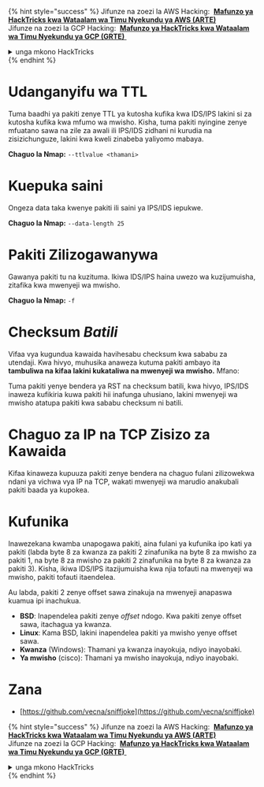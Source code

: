 {% hint style="success" %}
Jifunze na zoezi la AWS Hacking: <img src="/.gitbook/assets/arte.png" alt="" data-size="line"> [**Mafunzo ya HackTricks kwa Wataalam wa Timu Nyekundu ya AWS (ARTE)**](https://training.hacktricks.xyz/courses/arte) <img src="/.gitbook/assets/arte.png" alt="" data-size="line"> \
Jifunze na zoezi la GCP Hacking: <img src="/.gitbook/assets/grte.png" alt="" data-size="line"> [**Mafunzo ya HackTricks kwa Wataalam wa Timu Nyekundu ya GCP (GRTE)** <img src="/.gitbook/assets/grte.png" alt="" data-size="line">](https://training.hacktricks.xyz/courses/grte)

<details>

<summary>unga mkono HackTricks</summary>

* Angalia [**mpango wa usajili**](https://github.com/sponsors/carlospolop)!
* **Jiunge na** 💬 [**kikundi cha Discord**](https://discord.gg/hRep4RUj7f) au kikundi cha [**telegram**](https://t.me/peass) au **tufuate** kwenye **Twitter** 🐦 [**@hacktricks\_live**](https://twitter.com/hacktricks\_live)**.**
* **Shiriki mbinu za udukuzi kwa kuwasilisha PRs kwa** [**HackTricks**](https://github.com/carlospolop/hacktricks) na [**HackTricks Cloud**](https://github.com/carlospolop/hacktricks-cloud) repos za github.

</details>
{% endhint %}

# **Udanganyifu wa TTL**

Tuma baadhi ya pakiti zenye TTL ya kutosha kufika kwa IDS/IPS lakini si za kutosha kufika kwa mfumo wa mwisho. Kisha, tuma pakiti nyingine zenye mfuatano sawa na zile za awali ili IPS/IDS zidhani ni kurudia na zisizichunguze, lakini kwa kweli zinabeba yaliyomo mabaya.

**Chaguo la Nmap:** `--ttlvalue <thamani>`

# Kuepuka saini

Ongeza data taka kwenye pakiti ili saini ya IPS/IDS iepukwe.

**Chaguo la Nmap:** `--data-length 25`

# **Pakiti Zilizogawanywa**

Gawanya pakiti tu na kuzituma. Ikiwa IDS/IPS haina uwezo wa kuzijumuisha, zitafika kwa mwenyeji wa mwisho.

**Chaguo la Nmap:** `-f`

# **Checksum** _**Batili**_

Vifaa vya kugundua kawaida havihesabu checksum kwa sababu za utendaji. Kwa hivyo, muhusika anaweza kutuma pakiti ambayo ita **tambuliwa na kifaa lakini kukataliwa na mwenyeji wa mwisho.** Mfano:

Tuma pakiti yenye bendera ya RST na checksum batili, kwa hivyo, IPS/IDS inaweza kufikiria kuwa pakiti hii inafunga uhusiano, lakini mwenyeji wa mwisho atatupa pakiti kwa sababu checksum ni batili.

# **Chaguo za IP na TCP Zisizo za Kawaida**

Kifaa kinaweza kupuuza pakiti zenye bendera na chaguo fulani zilizowekwa ndani ya vichwa vya IP na TCP, wakati mwenyeji wa marudio anakubali pakiti baada ya kupokea.

# **Kufunika**

Inawezekana kwamba unapogawa pakiti, aina fulani ya kufunika ipo kati ya pakiti (labda byte 8 za kwanza za pakiti 2 zinafunika na byte 8 za mwisho za pakiti 1, na byte 8 za mwisho za pakiti 2 zinafunika na byte 8 za kwanza za pakiti 3). Kisha, ikiwa IDS/IPS itazijumuisha kwa njia tofauti na mwenyeji wa mwisho, pakiti tofauti itaendelea.

Au labda, pakiti 2 zenye offset sawa zinakuja na mwenyeji anapaswa kuamua ipi inachukua.

* **BSD**: Inapendelea pakiti zenye _offset_ ndogo. Kwa pakiti zenye offset sawa, itachagua ya kwanza.
* **Linux**: Kama BSD, lakini inapendelea pakiti ya mwisho yenye offset sawa.
* **Kwanza** (Windows): Thamani ya kwanza inayokuja, ndiyo inayobaki.
* **Ya mwisho** (cisco): Thamani ya mwisho inayokuja, ndiyo inayobaki.

# Zana

* [https://github.com/vecna/sniffjoke](https://github.com/vecna/sniffjoke)


{% hint style="success" %}
Jifunze na zoezi la AWS Hacking: <img src="/.gitbook/assets/arte.png" alt="" data-size="line"> [**Mafunzo ya HackTricks kwa Wataalam wa Timu Nyekundu ya AWS (ARTE)**](https://training.hacktricks.xyz/courses/arte) <img src="/.gitbook/assets/arte.png" alt="" data-size="line"> \
Jifunze na zoezi la GCP Hacking: <img src="/.gitbook/assets/grte.png" alt="" data-size="line"> [**Mafunzo ya HackTricks kwa Wataalam wa Timu Nyekundu ya GCP (GRTE)** <img src="/.gitbook/assets/grte.png" alt="" data-size="line">](https://training.hacktricks.xyz/courses/grte)

<details>

<summary>unga mkono HackTricks</summary>

* Angalia [**mpango wa usajili**](https://github.com/sponsors/carlospolop)!
* **Jiunge na** 💬 [**kikundi cha Discord**](https://discord.gg/hRep4RUj7f) au kikundi cha [**telegram**](https://t.me/peass) au **tufuate** kwenye **Twitter** 🐦 [**@hacktricks\_live**](https://twitter.com/hacktricks\_live)**.**
* **Shiriki mbinu za udukuzi kwa kuwasilisha PRs kwa** [**HackTricks**](https://github.com/carlospolop/hacktricks) na [**HackTricks Cloud**](https://github.com/carlospolop/hacktricks-cloud) repos za github.

</details>
{% endhint %}
